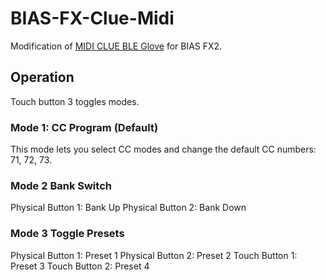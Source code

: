 # BIAS-FX-Clue-Midi
Modification of [MIDI CLUE BLE
Glove](https://github.com/adafruit/Adafruit_Learning_System_Guides/blob/master/MIDI_CLUE_BLE_Glove/midi_clue_ble_glove.py)
for BIAS FX2.

## Operation

Touch button 3 toggles modes. 

### Mode 1: CC Program (Default)
This mode lets you select CC modes and change the default CC numbers: 71, 72, 73. 

### Mode 2 Bank Switch
Physical Button 1: Bank Up
Physical Button 2: Bank Down

### Mode 3 Toggle Presets
Physical Button 1: Preset 1
Physical Button 2: Preset 2
Touch Button 1: Preset 3
Touch Button 2: Preset 4

